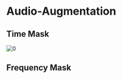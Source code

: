 # Audio-Augmentation

  

## Time Mask
![0](https://user-images.githubusercontent.com/46159336/202121234-4eb2d394-937a-40c3-b333-71ef0ad18574.png)

## Frequency Mask 


